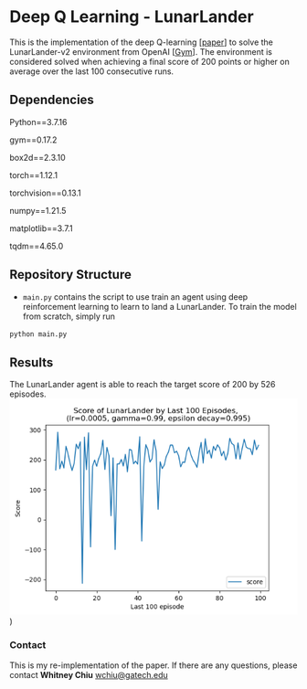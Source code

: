 # Deep Q Learning - LunarLander
This is the implementation of the deep Q-learning [[paper](https://arxiv.org/abs/1312.5602)] to solve the LunarLander-v2 environment from OpenAI  [[Gym](https://www.gymlibrary.dev/)]. The environment is considered solved when achieving a final score of 200 points or higher on average over the last 100 consecutive runs. 

## Dependencies
Python==3.7.16 

gym==0.17.2

box2d==2.3.10

torch==1.12.1

torchvision==0.13.1

numpy==1.21.5

matplotlib==3.7.1 

tqdm==4.65.0 

## Repository Structure
- `main.py` contains the script to use train an agent using deep reinforcement learning to learn to land a LunarLander. To train the model from scratch, simply run
```python
python main.py
```

## Results
The LunarLander agent is able to reach the target score of 200 by 526 episodes.
![The agent's score of the last 100 training episoides](https://github.com/whitneychiu/deep_q_learning_pytorch/blob/main/training_last_100_score_curve.png?raw=true)
)

### Contact
This is my re-implementation of the paper. If there are any questions, please contact **Whitney Chiu** <wchiu@gatech.edu>
